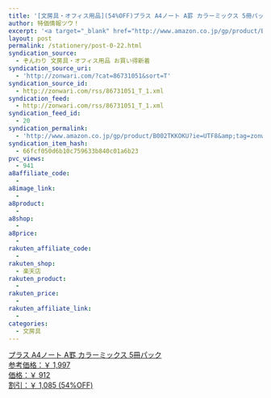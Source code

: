 ```yaml
---
title: '[文房具・オフィス用品](54%OFF)プラス A4ノート A罫 カラーミックス 5冊パック ￥912'
author: 特価情報ツウ！
excerpt: '<a target="_blank" href="http://www.amazon.co.jp/gp/product/B002TKKOKU?ie=UTF8&amp;tag=zonwari-22&amp;linkCode=as2&amp;camp=247&amp;creative=7399&amp;creativeASIN=B002TKKOKU"><img src="http://ecx.images-amazon.com/images/I/41x1ig-HnNL._SL100_.jpg"><br>&#12503;&#12521;&#12473; A4&#12494;&#12540;&#12488; A&#32619; &#12459;&#12521;&#12540;&#12511;&#12483;&#12463;&#12473; 5&#20874;&#12497;&#12483;&#12463;<br>&#21442;&#32771;&#20385;&#26684;&#65306;&#65509; 1,997<br>&#20385;&#26684;&#65306;&#65509; 912<br>&#21106;&#24341;&#65306;&#65509; 1,085 (54%OFF)</a>'
layout: post
permalink: /stationery/post-0-22.html
syndication_source:
  - ぞんわり 文房具・オフィス用品 お買い得新着
syndication_source_uri:
  - 'http://zonwari.com/?cat=86731051&sort=T'
syndication_source_id:
  - http://zonwari.com/rss/86731051_T_1.xml
syndication_feed:
  - http://zonwari.com/rss/86731051_T_1.xml
syndication_feed_id:
  - 20
syndication_permalink:
  - 'http://www.amazon.co.jp/gp/product/B002TKKOKU?ie=UTF8&amp;tag=zonwari-22&amp;linkCode=as2&amp;camp=247&amp;creative=7399&amp;creativeASIN=B002TKKOKU'
syndication_item_hash:
  - 66fcf050d6b10c759633b840c01a6b23
pvc_views:
  - 941
a8affiliate_code:
  - 
a8image_link:
  - 
a8product:
  - 
a8shop:
  - 
a8price:
  - 
rakuten_affiliate_code:
  - 
rakuten_shop:
  - 楽天店
rakuten_product:
  - 
rakuten_price:
  - 
rakuten_affiliate_link:
  - 
categories:
  - 文房具
---
```

[<img src='http://i1.wp.com/ecx.images-amazon.com/images/I/41x1ig-HnNL._SL150_.jpg?w=546' title="" alt="" data-recalc-dims="1" />  
プラス A4ノート A罫 カラーミックス 5冊パック  
参考価格：￥ 1,997  
価格：￥ 912  
割引：￥ 1,085 (54%OFF)][1]

 [1]: http://www.amazon.co.jp/gp/product/B002TKKOKU?ie=UTF8&#038;tag=tokkajohotsu-22&#038;linkCode=as2&#038;camp=247&#038;creative=7399&#038;creativeASIN=B002TKKOKU